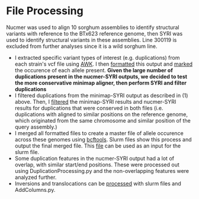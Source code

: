 # File Processing
Nucmer was used to align 10 sorghum assemblies to identify structural variants with reference to the BTx623 reference genome, then SYRI was used to identify structural variants in these assemblies.  Line 300119 is excluded from further analyses since it is a wild sorghum line.
- I extracted specific variant types of interest (e.g. duplications) from each strain's vcf file using [AWK](DuplicationProc.slurm). I then [formatted](DuplicationProcessing.py) this output and [marked](AddColumns.py) the occurence of each allele present.
**Given the large number of duplications present in the nucmer-SYRI outputs, we decided to test the more conservative minimap aligner, then perform SYRI and filter duplications**  
- I filtered duplications from the minimap-SYRI output as described in (1) above. Then, I [filtered](DupSyri.py) the minimap-SYRI results and nucmer-SYRI results for duplications that were conserved in both files (i.e. duplications with aligned to similar positions on the reference genome, which originated from the same chromosome and similar position of the query assembly.)
- I merged all formatted files to create a master file of allele occurence across these genomes using [bcftools](ProcessingConservedDuplications.sh). Slurm files show this process and output the final merged file.  This [file](ExampleSyriOutput.vcf) can be used as an input for the slurm file.
- Some duplication features in the nucmer-SYRI output had a lot of overlap, with similar start/end positions.  These were processed out using DuplicationProcessing.py and the non-overlapping features were analyzed further. 
- Inversions and translocations can be [processed](OtherVariants) with slurm files and AddColumns.py.

